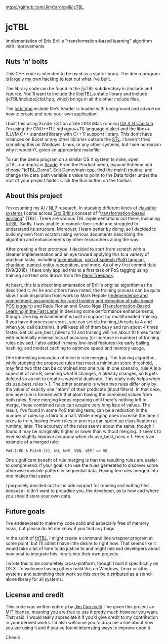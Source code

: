 https://github.com/JimCarnicelli/jcTBL

# jcTBL

Implementation of Eric Brill's "transformation-based learning" algorithm 
with improvements


## Nuts 'n' bolts

This C++ code is intended to be used as a static library. The demo program is 
largely my own hacking to test out what I've built.

The library code can be found in the /jcTBL subdirectory in /include and 
/source. You'll want to include the libjcTBL.a static library and include 
/jcTBL/include/jctbl.hpp, which brings in all the other include files.

The 
[jctbl.hpp](https://github.com/JimCarnicelli/jcTBL/blob/master/jcTBL/include/jctbl.hpp) 
include file's header is loaded with background and advice on how to 
create and tune your own application.

I built this using Xcode 7.3.1 on a late 2013 iMac running 
[OS X El Capitain](https://en.wikipedia.org/wiki/OS_X_El_Capitan). 
I'm using the  GNU++11 [-std=gnu++11] language dialect and the libc++
(LLVM C++ standard library with C++11 support) library. This don't 
have reliances on Boost or any other libraries outside the 
[STL](https://en.wikipedia.org/wiki/Standard_Template_Library). 
I haven't tried compiling this on Windows, Linux, or any other 
systems, but I see no reason why it wouldn't, given an appropriate 
makefile.

To run the demo program on a similar OS X system to mine, open jcTBL.xcodeproj 
in [Xcode](https://en.wikipedia.org/wiki/Xcode). From the Product menu, 
expand Scheme and choose "jcTBL_Demo". Edit Demo/main.cpp, find the 
main() routine, and change the data_path variable's value to point to 
the Data folder under the root of your project folder. Click the Run 
button on the toolbar.


## About this project

I'm resuming my
[AI](https://en.wikipedia.org/wiki/Artificial_intelligence) /
[NLP](https://en.wikipedia.org/wiki/Natural_language_processing) 
research. In studying different kinds of 
[classifier systems](https://en.wikipedia.org/wiki/Learning_classifier_system)
I came across 
[Eric Brill's](https://en.wikipedia.org/wiki/Eric_Brill)
concept of 
"[transformation-based learning](http://dl.acm.org/citation.cfm?id=1073336.1073342&coll=GUIDE&dl=ACM)"
(TBL). There are various TBL implementations out there, including
[fnTBL](https://www.cs.jhu.edu/~rflorian/fntbl/). 
Sadly, I was unable to compile their code and struggled to understand 
its structure. Moreover, I learn better by doing, so I decided to build 
my own from scratch using various documents describing the algorithm 
and enhancements by other researchers along the way.

After creating a first prototype, I decided to start from scratch with a
cleaner implementation and an eye toward applying this to a variety of 
practical tasks, including 
[tokenization](https://en.wikipedia.org/wiki/Lexical_analysis#Tokenization),
[part of speech (PoS) tagging](https://en.wikipedia.org/wiki/Part-of-speech_tagging),
[chunking](https://en.wikipedia.org/wiki/Shallow_parsing),
[named-entity recognition](https://en.wikipedia.org/wiki/Named-entity_recognition),
and more. As of my first commit date (9/9/2016), I have only applied this
to a first task of PoS tagging using training and test sets drawn from the
[Penn Treebank](http://www.cis.upenn.edu/~treebank/).

At heart, this is a direct implementation of Brill's original algorithm as 
he described it. As he and others have noted, the training process can be 
quite slow. I took inspiration from work by Mark Hepple
([Independence and commitment: assumptions for rapid training and execution 
of rule-based POS taggers](https://aclweb.org/anthology/P/P00/P00-1036.pdf))
and Radu Florian and Grace Ngai ([Transformation-Based Learning in the 
Fast Lane](https://www.aclweb.org/anthology/N/N01/N01-1006.pdf)) in devising
some performance enhancements, though. One big enhancement is built in 
support for multithreaded training. If you have 4 processor cores, you can 
set cls.training_threads to 4 and when you call cls.train(), it will keep 
all of them busy and run about 4 times faster. Set cls.use_best_rules to 10 
and training will run about 10 times faster with potentially minimal loss of
accuracy (or increase in number) of training rules devised. I also added 
in many low-level features like early bailing, hashing, and modest caching 
to optimize speed and memory usage.

One interesting innovation of mine is rule merging. The training algorithm, 
while studying the proposed rules that meet a minimum score threshold, may 
find two that can be combined into one rule. In one scenario, rule A is a 
superset of rule B, meaning what B changes, A already changes, so B gets 
deleted so as not to create a wasteful duplicate. This really only helps 
when cls.use_best_rules > 1. The other scenario is when two rules differ 
only by the value of exactly one "atom" of their predicate (input filters). 
In that case, one new rule is formed with that atom having the combined 
values from both rules. Since merging keeps repeating until there's nothing 
left to merge, these combined rules can acquire very long lists of values. 
The result, I've found in some PoS training tests, can be a reduction in 
the number of rules by a third to a half. While merging does increase the 
time it takes to train, having fewer rules to process can speed up 
classification at runtime, later. The accuracy of the rules seems about the 
same, though I found it may be marginally higher or lower than without 
merging. It seems to ever so slightly improve accuracy when 
cls.use_best_rules = 1. Here's an example of a merged rule:

    PoS-1:MD & PoS+0:[JJ, NN, NNP, VBN, VBP] => VB 

One significant benefit of rule merging is that the resulting rules are 
easier to comprehend. If your goal is to use the rules generated to discover 
some otherwise invisible pattern in sequential data, Having ten rules merged 
into one makes that easier.

I purposely decided not to include support for reading and writing files 
because I didn't want to prejudice you, the developer, as to how and where 
you should store your own data.


## Future goals

I've endeavored to make my code solid and especially free of memory leaks, 
but please do let me know if you find any bugs.

In the spirit of [fnTBL](https://www.cs.jhu.edu/~rflorian/fntbl/), I might 
create a command line wrapper program at some point, but I'll admit I have 
little desire to right now. That seems like it would take a lot of time to 
do justice to and might mislead developers about how best to integrate this 
library into their own projects.

I wrote this to be completely cross-platform, though I built it 
specifically on OS X. I'd welcome having others build this on Windows, 
Linux or other systems and submitting their work so this can be 
distributed as a stand-alone library for all systems.


## License and credit

This code was written entirely by [Jim Carnicelli](http://JimCarnicelli.com). 
I've given this project an 
[MIT license](https://en.wikipedia.org/wiki/MIT_License), meaning
you are free to use it pretty much however you want. That said, I would 
really appreciate it if you'd give credit to my contribution in your derived 
works. I'd also welcome you to drop me a line about how you are using it 
and if you've found interesting ways to improve upon it.

Cheers.
